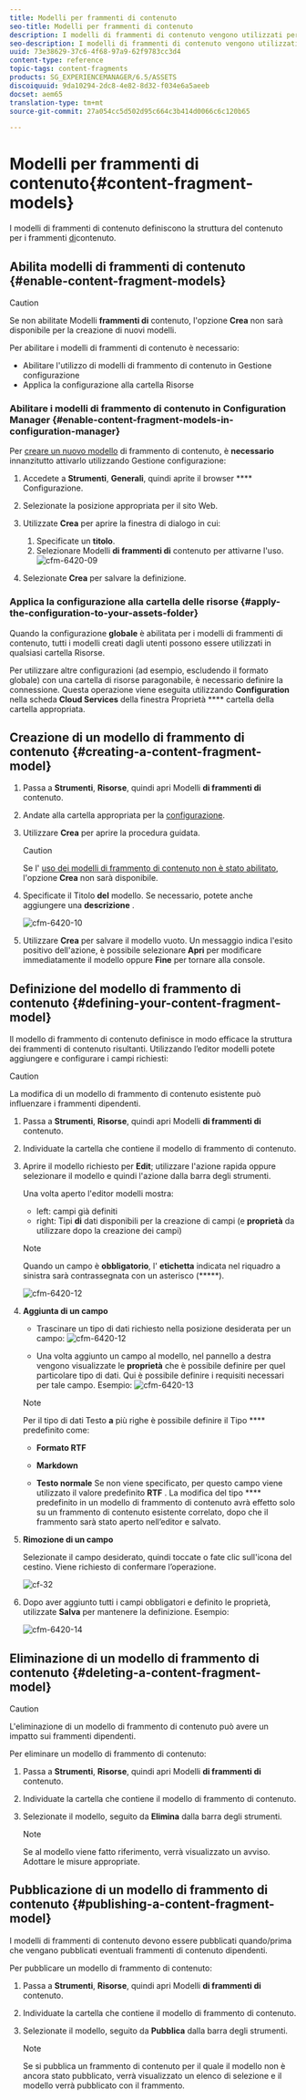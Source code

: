 ```yaml
---
title: Modelli per frammenti di contenuto
seo-title: Modelli per frammenti di contenuto
description: I modelli di frammenti di contenuto vengono utilizzati per creare frammenti di contenuto con contenuto strutturato.
seo-description: I modelli di frammenti di contenuto vengono utilizzati per creare frammenti di contenuto con contenuto strutturato.
uuid: 73e38629-37c6-4f68-97a9-62f9783cc3d4
content-type: reference
topic-tags: content-fragments
products: SG_EXPERIENCEMANAGER/6.5/ASSETS
discoiquuid: 9da10294-2dc8-4e82-8d32-f034e6a5aeeb
docset: aem65
translation-type: tm+mt
source-git-commit: 27a054cc5d502d95c664c3b414d0066c6c120b65

---
```



# Modelli per frammenti di contenuto{#content-fragment-models}

I modelli di frammenti di contenuto definiscono la struttura del contenuto per i frammenti [di](/help/assets/content-fragments.md)contenuto.

## Abilita modelli di frammenti di contenuto {#enable-content-fragment-models}

>[!CAUTION]
>
>Se non abilitate Modelli **frammenti di** contenuto, l&#39;opzione **Crea** non sarà disponibile per la creazione di nuovi modelli.

Per abilitare i modelli di frammenti di contenuto è necessario:

* Abilitare l&#39;utilizzo di modelli di frammento di contenuto in Gestione configurazione
* Applica la configurazione alla cartella Risorse

### Abilitare i modelli di frammento di contenuto in Configuration Manager {#enable-content-fragment-models-in-configuration-manager}

Per [creare un nuovo modello](#creating-a-content-fragment-model) di frammento di contenuto, è **necessario** innanzitutto attivarlo utilizzando Gestione configurazione:

1. Accedete a **Strumenti**, **Generali**, quindi aprite il browser **** Configurazione.
1. Selezionate la posizione appropriata per il sito Web.
1. Utilizzate **Crea** per aprire la finestra di dialogo in cui:

   1. Specificate un **titolo**.
   1. Selezionare Modelli **di frammenti di** contenuto per attivarne l&#39;uso.
   ![cfm-6420-09](assets/cfm-6420-09.png)

1. Selezionate **Crea** per salvare la definizione.

### Applica la configurazione alla cartella delle risorse {#apply-the-configuration-to-your-assets-folder}

Quando la configurazione **globale** è abilitata per i modelli di frammenti di contenuto, tutti i modelli creati dagli utenti possono essere utilizzati in qualsiasi cartella Risorse.

Per utilizzare altre configurazioni (ad esempio, escludendo il formato globale) con una cartella di risorse paragonabile, è necessario definire la connessione. Questa operazione viene eseguita utilizzando **Configuration** nella scheda **Cloud Services** della finestra Proprietà **** cartella della cartella appropriata.

## Creazione di un modello di frammento di contenuto {#creating-a-content-fragment-model}

1. Passa a **Strumenti**, **Risorse**, quindi apri Modelli **di frammenti di** contenuto.
1. Andate alla cartella appropriata per la [configurazione](#enable-content-fragment-models).
1. Utilizzare **Crea** per aprire la procedura guidata.

   >[!CAUTION]
   >
   >Se l&#39; [uso dei modelli di frammento di contenuto non è stato abilitato](#enable-content-fragment-models), l&#39;opzione **Crea** non sarà disponibile.

1. Specificate il Titolo **del** modello. Se necessario, potete anche aggiungere una **descrizione** .

   ![cfm-6420-10](assets/cfm-6420-10.png)

1. Utilizzare **Crea** per salvare il modello vuoto. Un messaggio indica l&#39;esito positivo dell&#39;azione, è possibile selezionare **Apri** per modificare immediatamente il modello oppure **Fine** per tornare alla console.

## Definizione del modello di frammento di contenuto {#defining-your-content-fragment-model}

Il modello di frammento di contenuto definisce in modo efficace la struttura dei frammenti di contenuto risultanti. Utilizzando l’editor modelli potete aggiungere e configurare i campi richiesti:

>[!CAUTION]
>
>La modifica di un modello di frammento di contenuto esistente può influenzare i frammenti dipendenti.

1. Passa a **Strumenti**, **Risorse**, quindi apri Modelli **di frammenti di** contenuto.

1. Individuate la cartella che contiene il modello di frammento di contenuto.
1. Aprire il modello richiesto per **Edit**; utilizzare l&#39;azione rapida oppure selezionare il modello e quindi l&#39;azione dalla barra degli strumenti.

   Una volta aperto l&#39;editor modelli mostra:

   * left: campi già definiti
   * right: Tipi **di** dati disponibili per la creazione di campi (e **proprietà** da utilizzare dopo la creazione dei campi)
   >[!NOTE]
   >
   >Quando un campo è **obbligatorio**, l&#39; **etichetta** indicata nel riquadro a sinistra sarà contrassegnata con un asterisco (*****).

   ![cfm-6420-12](assets/cfm-6420-12.png)

1. **Aggiunta di un campo**

   * Trascinare un tipo di dati richiesto nella posizione desiderata per un campo:
   ![cfm-6420-12](assets/cfm-6420-11.png)

   * Una volta aggiunto un campo al modello, nel pannello a destra vengono visualizzate le **proprietà** che è possibile definire per quel particolare tipo di dati. Qui è possibile definire i requisiti necessari per tale campo. Esempio:
   ![cfm-6420-13](assets/cfm-6420-13.png)

   >[!NOTE]
   Per il tipo di dati Testo **a** più righe è possibile definire il Tipo **** predefinito come:
   * **Formato RTF**

   * **Markdown**

   * **Testo normale**
   Se non viene specificato, per questo campo viene utilizzato il valore predefinito **RTF** .
   La modifica del tipo **** predefinito in un modello di frammento di contenuto avrà effetto solo su un frammento di contenuto esistente correlato, dopo che il frammento sarà stato aperto nell’editor e salvato.

1. **Rimozione di un campo**

   Selezionate il campo desiderato, quindi toccate o fate clic sull&#39;icona del cestino. Viene richiesto di confermare l’operazione.

   ![cf-32](assets/cf-32.png)

1. Dopo aver aggiunto tutti i campi obbligatori e definito le proprietà, utilizzate **Salva** per mantenere la definizione. Esempio:

   ![cfm-6420-14](assets/cfm-6420-14.png)

## Eliminazione di un modello di frammento di contenuto {#deleting-a-content-fragment-model}

>[!CAUTION]
L&#39;eliminazione di un modello di frammento di contenuto può avere un impatto sui frammenti dipendenti.

Per eliminare un modello di frammento di contenuto:

1. Passa a **Strumenti**, **Risorse**, quindi apri Modelli **di frammenti di** contenuto.

1. Individuate la cartella che contiene il modello di frammento di contenuto.
1. Selezionate il modello, seguito da **Elimina** dalla barra degli strumenti.

   >[!NOTE]
   Se al modello viene fatto riferimento, verrà visualizzato un avviso. Adottare le misure appropriate.

## Pubblicazione di un modello di frammento di contenuto {#publishing-a-content-fragment-model}

I modelli di frammenti di contenuto devono essere pubblicati quando/prima che vengano pubblicati eventuali frammenti di contenuto dipendenti.

Per pubblicare un modello di frammento di contenuto:

1. Passa a **Strumenti**, **Risorse**, quindi apri Modelli **di frammenti di** contenuto.

1. Individuate la cartella che contiene il modello di frammento di contenuto.
1. Selezionate il modello, seguito da **Pubblica** dalla barra degli strumenti.

   >[!NOTE]
   Se si pubblica un frammento di contenuto per il quale il modello non è ancora stato pubblicato, verrà visualizzato un elenco di selezione e il modello verrà pubblicato con il frammento.

